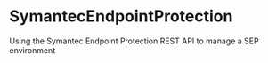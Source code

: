# SymantecEndpointProtection
Using the Symantec Endpoint Protection REST API to manage a SEP environment
